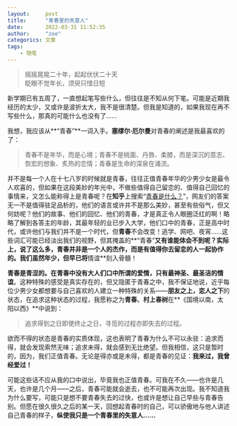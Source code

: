 ```yaml
---
layout:     post
title:      "青春里的失意人"
date:       2022-03-31 11:52:35
author:     "zoe"
categorics: 文章
tags:
    - 随笔
---
```


<blockquote class="blockquote-center">摇摇晃晃二十年，起起伏伏二十天<br>眨眼不觉年长，须臾只惜日短</blockquote>



新学期已有五周了，一直想起笔写些什么，但往往是不知从何下笔。可能是近期我经历的太少，又或许是波折太大，我不是很清楚。但我是知道的，如果我现在再不写些什么，那真的可能什么也没有了……



我想，我应该从**“青春”**一词入手。**塞缪尔·厄尔曼**对青春的阐述是我最喜欢的了：

<blockquote class="blockquote-center">青春不是年华，而是心境；青春不是桃面、丹唇、柔膝，而是深沉的意志、恢宏的想象、炙热的恋情；青春是生命的深泉在涌流。</blockquote>

并不是每一个人在十七八岁的时候就是青春，往往正值青春年华的少男少女是最令人欢喜的，但如果在这段美妙的年光中，不做些值得自己留恋的、值得自己回忆的事情来，又怎么能称得上是青春呢？在**知乎**上搜索“[青春是什么？](https://www.zhihu.com/question/21011487)”，网友们的答案无一不是值得驻足品析的，他们的语言或许并不是那么美妙，甚至有些俗气，但又何妨呢？他们的故事、他们的回忆、他们的青春，才是真正令人眼圈泛红的啊！略略了解到各答主的年龄，其最年轻的业已步入大学，他们口中的青春，正是高中时代，或许他们与我们并不是一个时代，但**青春**不会改变！逃学、网吧、夜宵……这些词汇可能已经淡出我们的视野，但其掩盖的**“青春”**又有谁能体会不到呢？实际上，说了这么多，**青春并非是一个人的杰作，而是有值得你去留恋的人一起协作的**。我们虽然年少，但早已将**情谊**刻入骨髓！



**青春是青涩的。**在青春中没有大人们口中所谓的爱情，只有最神圣、最圣洁的**情谊**。这种特殊的感受是真实存在的，但又隐匿于青春之中，我不保证地说，近乎每位少男少女都想要与自己喜欢的人建立一种特殊的关系——**朋友之上，恋人之下**的状态，在追求这种状态的过程，我愿称之为**青春**。**村上春树**在**《国境以南，太阳以西》**中说到：

<blockquote class="blockquote-center">追求得到之日即使终止之日，寻觅的过程亦即失去的过程。</blockquote>

欲而不得的状态是青春的实质体现，这也表明了青春为什么不可以永驻：追求而得，就会发现索然无味；追求未得，就会感到无比绝望。但我相信，这只是暂时的，因为，我们正值青春。无论是得亦或是未得，都是青春的见证：**我来过，我曾经爱过！**



可能这些话不应从我的口中说出，毕竟我也正值青春。可我在不久——也许是几天，也许是几个月——之后，青春可能就会逝去，也不可能再次出现。我不知道我为什么要写，可能只是想不要青春失去的过快，也或许是想让自己早些与青春告别。但愿在很久很久之后的某一天，回想起青春时的自己，可以骄傲地与他人讲述自己青春的样子，**纵使我只是一个青春里的失意人……**
